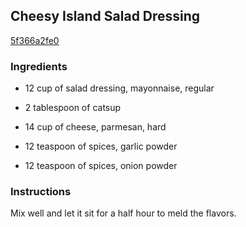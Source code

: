## Cheesy Island Salad Dressing

[5f366a2fe0](http://www.food.com/recipe/cheesy-island-salad-dressing-146743)

### Ingredients

 - 12 cup of salad dressing, mayonnaise, regular

 - 2 tablespoon of catsup

 - 14 cup of cheese, parmesan, hard

 - 12 teaspoon of spices, garlic powder

 - 12 teaspoon of spices, onion powder

### Instructions

Mix well and let it sit for a half hour to meld the flavors.